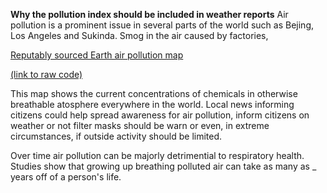 **Why the pollution index should be included in weather reports**
Air pollution is a prominent issue in several parts of the world such as Bejing, Los Angeles and Sukinda. Smog in the air caused by factories, 

[Reputably sourced Earth air pollution map](https://earth.nullschool.net/#current/chem/surface/level/overlay=so2smass/orthographic=-60.32,2.21,406)

[(link to raw code)](https://github.com/cambecc/earth)

This map shows the current concentrations of chemicals in otherwise breathable atosphere everywhere in the world. Local news informing citizens could help spread awareness for air pollution, inform citizens on weather or not filter masks should be warn or even, in extreme circumstances, if outside activity should be limited.

Over time air pollution can be majorly detrimential to respiratory health. Studies show that growing up breathing polluted air can take as many as _ years off of a person's life.


